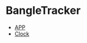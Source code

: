 # BangleTracker
- [APP](https://github.com/siatwe/BangleTracker/blob/master/README_app.md)
- [Clock](https://github.com/siatwe/BangleTracker/blob/master/README_banglejs.org)
